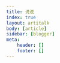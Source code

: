 ```yaml
---
title: 说说
index: true
layout: artitalk
body: [article]
sidebar: [blogger]
meta: 
    header: []
    footer: []
---
```


<div id="artitalk_main"></div>

<script type="text/javascript" src="https://cdn.jsdelivr.net/npm/artitalk"></script>
<script>
  new Artitalk({
    appId: 'BreaVvx97UMIMsnq4bAaUDuG-MdYXbMMI',
    appKey: '2F8UD2LPgYvYQM9OOD5X4CJV'
  })
</script>

<style>
  #pubShuo {
    margin-right: 4px;
  }
  #shanchur {
    padding: 10px 0;
  }
  #shuoshuo-modal {
    padding: 10px 0;
  }
  #shuoshuo-modal p {
    margin: 10px 0;
  }
  p.shuoshuo_time span:last-of-type>span {
    display: flex;
  }
</style>
